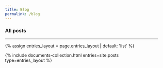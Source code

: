 ```yaml
---
title: Blog
permalink: /blog
---
```

### All posts
---
{% assign entries_layout = page.entries_layout | default: 'list' %}
<div class="entries-{{ entries_layout }}">
  {% include documents-collection.html entries=site.posts type=entries_layout %}
</div>
